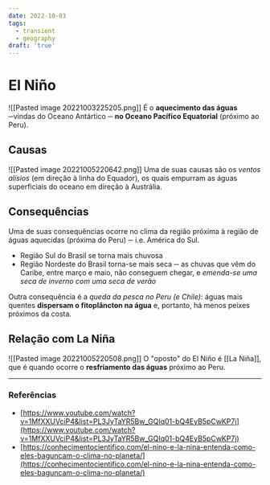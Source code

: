 ```yaml
---
date: 2022-10-03
tags:
  - transient
  - geography
draft: 'true'
---
```

# El Niño
![[Pasted image 20221003225205.png]]
É o **aquecimento das águas** ─vindas do Oceano Antártico ─ **no Oceano Pacífico Equatorial** (próximo ao Peru). 

## Causas
![[Pasted image 20221005220642.png]]
Uma de suas causas são os *ventos alísios* (em direção à linha do Equador), os quais empurram as águas superficiais do oceano em direção à Austrália. 

## Consequências
Uma de suas consequências ocorre no clima da região próxima à região de águas aquecidas (próxima do Peru) ─ i.e. América do Sul. 
- Região Sul do Brasil se torna mais chuvosa
- Região Nordeste do Brasil torna-se mais seca ─ as chuvas que vêm do Caribe, entre março e maio, não conseguem chegar, e *emenda-se uma seca de inverno com uma seca de verão*

Outra consequência é a *queda da pesca no Peru (e Chile)*: águas mais quentes **dispersam o fitoplâncton na água** e, portanto, há menos peixes próximos da costa. 

## Relação com La Niña
![[Pasted image 20221005220508.png]]
O "oposto" do El Niño é [[La Niña]], que é quando ocorre o **resfriamento das águas** próximo ao Peru. 

---
### Referências
- [https://www.youtube.com/watch?v=1MfXXUVciP4&list=PL3JyTaYR5Bw_GQIq01-bQ4EyB5pCwKP7j](https://www.youtube.com/watch?v=1MfXXUVciP4&list=PL3JyTaYR5Bw_GQIq01-bQ4EyB5pCwKP7j)
- [https://conhecimentocientifico.com/el-nino-e-la-nina-entenda-como-eles-baguncam-o-clima-no-planeta/](https://conhecimentocientifico.com/el-nino-e-la-nina-entenda-como-eles-baguncam-o-clima-no-planeta/)